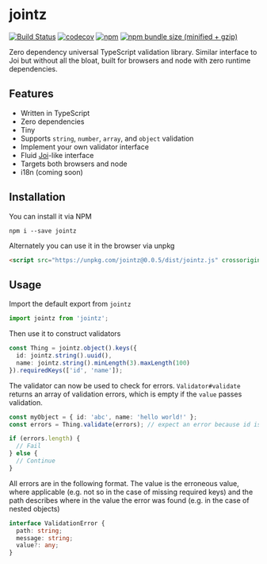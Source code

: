# jointz
[![Build Status](https://travis-ci.org/moodysalem/jointz.svg?branch=master)](https://travis-ci.org/moodysalem/jointz)
[![codecov](https://codecov.io/gh/moodysalem/jointz/branch/master/graph/badge.svg)](https://codecov.io/gh/moodysalem/jointz)
[![npm](https://img.shields.io/npm/v/jointz.svg)](https://www.npmjs.com/package/jointz)
[![npm bundle size (minified + gzip)](https://img.shields.io/bundlephobia/minzip/jointz.svg)](https://bundlephobia.com/result?p=jointz)




Zero dependency universal TypeScript validation library. Similar interface to Joi but without all the bloat, built for browsers and node with zero runtime dependencies.

## Features

- Written in TypeScript
- Zero dependencies
- Tiny
- Supports `string`, `number`, `array`, and `object` validation
- Implement your own validator interface
- Fluid [Joi](https://github.com/hapijs/joi)-like interface
- Targets both browsers and node
- i18n (coming soon)

## Installation

You can install it via NPM

`npm i --save jointz`

Alternately you can use it in the browser via unpkg

```html
<script src="https://unpkg.com/jointz@0.0.5/dist/jointz.js" crossorigin="anonymous"></script>
```


## Usage
Import the default export from `jointz`

```typescript
import jointz from 'jointz';
``` 

Then use it to construct validators

```typescript
const Thing = jointz.object().keys({
  id: jointz.string().uuid(),
  name: jointz.string().minLength(3).maxLength(100)
}).requiredKeys(['id', 'name']);
```

The validator can now be used to check for errors.
`Validator#validate` returns an array of validation errors,
which is empty if the `value` passes validation. 

```typescript
const myObject = { id: 'abc', name: 'hello world!' };
const errors = Thing.validate(errors); // expect an error because id is not a uuid

if (errors.length) {
  // Fail
} else {
  // Continue
}
```

All errors are in the following format. 
The value is the erroneous value, where applicable
 (e.g. not so in the case of missing required keys)
and the path describes where in the value the error was found
 (e.g. in the case of nested objects) 

```typescript
interface ValidationError {
  path: string;
  message: string;
  value?: any;
}
```
